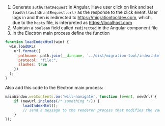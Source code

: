 1. Generate `authGrantRequest` in Angular. Have user click on link and set `loadUrl(authGrantRequest.url)` as the response to the click event. User logs in and then is redirected to https://migrationtooldev.com, which, due to the `hosts` file, is interpreted as https://localhost.com
2. Maintain a `boolean` field called `redirected` in the Angular component file
3. In the Electron main process define the function 

```js
function loadIndexHtml(win) {
  win.loadURL(
    url.format({
      pathname: path.join(__dirname, `../dist/migration-tool/index.html`),
      protocol: "file:",
      slashes: true
    })
  );
}
```

Also add this code to the Electron main process:

```js
mainWindow.webContents.on('will-navigate', function (event, newUrl) {
    if (newUrl.includes(/* something */)) {
    	loadIndexHtml();
        // send a message to the renderer process that modifies the variable redirected to true
    }
});
```

